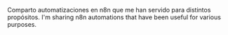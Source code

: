 Comparto automatizaciones en n8n que me han servido para distintos propósitos.
I'm sharing n8n automations that have been useful for various purposes.
